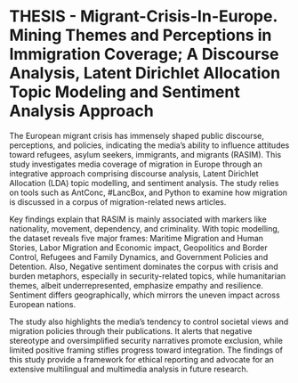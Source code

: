 # THESIS - Migrant-Crisis-In-Europe. Mining Themes and Perceptions in Immigration Coverage; A Discourse Analysis, Latent Dirichlet Allocation Topic Modeling and Sentiment Analysis Approach

The European migrant crisis has immensely shaped public discourse, perceptions, and policies, indicating the media’s ability to influence attitudes toward refugees, asylum seekers, immigrants, and migrants (RASIM). This study investigates media coverage of migration in Europe through an integrative approach comprising discourse analysis, Latent Dirichlet Allocation (LDA) topic modelling, and sentiment analysis. The study relies on tools such as AntConc, #LancBox, and Python to examine how migration is discussed in a corpus of migration-related news articles. 

Key findings explain that RASIM is mainly associated with markers like nationality, movement, dependency, and criminality. With topic modelling, the dataset reveals five major frames: Maritime Migration and Human Stories, Labor Migration and Economic impact, Geopolitics and Border Control, Refugees and Family Dynamics, and Government Policies and Detention. Also, Negative sentiment dominates the corpus with crisis and burden metaphors, especially in security-related topics, while humanitarian themes, albeit underrepresented, emphasize empathy and resilience. Sentiment differs geographically, which mirrors the uneven impact across European nations. 

The study also highlights the media’s tendency to control societal views and migration policies through their publications. It alerts that negative stereotype and oversimplified security narratives promote exclusion, while limited positive framing stifles progress toward integration. The findings of this study provide a framework for ethical reporting and advocate for an extensive multilingual and multimedia analysis in future research.
